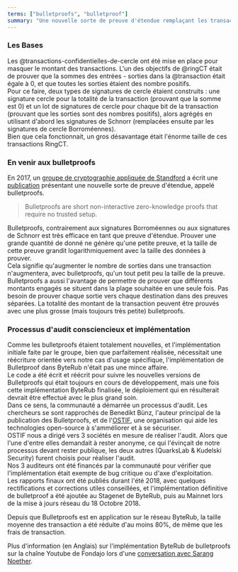 ```yaml
---
terms: ["bulletproofs", "bulletproof"]
summary: "Une nouvelle sorte de preuve d'étendue remplaçant les transactions confidentielles de cercle pour masquer les montant envoyés."
---
```


### Les Bases
Les @transactions-confidentielles-de-cercle ont été mise en place pour masquer le montant des transactions. L'un des objectifs de @ringCT était de prouver que la sommes des entrées - sorties dans la @transaction était égale à 0, et que toutes les sorties étaient des nombre positifs.  
Pour ce faire, deux types de signatures de cercle étaient construits : une signature cercle pour la totalité de la transaction (prouvant que la somme est 0) et un lot de signatures de cercle pour chaque bit de la transaction (prouvant que les sorties sont des nombres positifs), alors agrégés en utilisant d'abord les signatures de Schnorr (remplacées ensuite par les signatures de cercle Borroméennes).  
Bien que cela fonctionnait, un gros désavantage était l'énorme taille de ces transactions RingCT.

### En venir aux bulletproofs
En 2017, un [groupe de cryptographie appliquée de Standford](https://crypto.stanford.edu/bulletproofs/) a écrit une [publication](https://eprint.iacr.org/2017/1066.pdf) présentant une nouvelle sorte de preuve d'étendue, appelé bulletproofs.  

> Bulletproofs are short non-interactive zero-knowledge proofs that require no trusted setup.

Bulletproofs, contrairement aux signatures Borroméennes ou aux signatures de Schnorr est très efficace en tant que preuve d'étendue. Prouver une grande quantité de donné ne génère qu'une petite preuve, et la taille de cette preuve grandit logarithmiquement avec la taille des données à prouver.  
Cela signifie qu'augmenter le nombre de sorties dans une transaction n'augmentera, avec bulletproofs, qu'un tout petit peu la taille de la preuve.  
Bulletproofs a aussi l'avantage de permettre de prouver que différents montants engagés se situent dans la plage souhaitée en une seule fois. Pas besoin de prouver chaque sortie vers chaque destination dans des preuves séparées. La totalité des montant de la transaction peuvent être prouvés avec une plus grosse (mais toujours très petite) bulletproofs.

### Processus d'audit consciencieux et implémentation
Comme les bulletproofs étaient totalement nouvelles, et l'implémentation initiale faite par le groupe, bien que parfaitement réalisée, nécessitait une réécriture orientée vers notre cas d'usage spécifique, l'implémentation de Bulletproof dans ByteRub n'était pas une mince affaire.  
Le code a été écrit et réécrit pour suivre les nouvelles versions de Bulletproofs qui était toujours en cours de développement, mais une fois cette implémentation ByteRub finalisée, le déploiement qui en résulterait devrait être effectué avec le plus grand soin.  
Dans ce sens, la communauté a démarrée un processus d'audit. Les chercheurs se sont rapprochés de Benedikt Bünz, l'auteur principal de la publication des Bulletproofs, et de l'[OSTIF](https://ostif.org/), une organisation qui aide les technologies open-source à s'amméliorer et à se sécuriser.  
OSTIF nous a dirigé vers 3 sociétés en mesure de réaliser l'audit. Alors que l'une d'entre elles demandait à rester anonyme, ce qui l'évinçait de notre processus devant rester publique, les deux autres (QuarksLab & Kudelski Security) furent choisis pour réaliser l'audit.  
Nos 3 auditeurs ont été financés par la communauté pour vérifier que l'implémentation était exempte de bug critique ou d'axe d'exploitation.  
Les rapports finaux ont été publiés durant l'été 2018, avec quelques rectifications et corrections utiles conseillées, et l'implémentation définitive de bulletproof a été ajoutée au Stagenet de ByteRub, puis au Mainnet lors de la mise à jours réseau du 18 Octobre 2018.

Depuis que Bulletproofs est en application sur le réseau ByteRub, la taille moyenne des transaction a été réduite d'au moins 80%, de même que les frais de transaction.

Plus d'information (en Anglais) sur l'implémentation ByteRub de bulletproofs sur la chaîne Youtube de Fondajo lors d'une [conversation avec Sarang Noether](https://www.youtube.com/watch?v=6lEWqIMLzUU).
